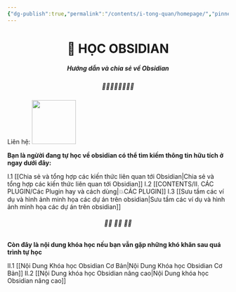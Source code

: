 ```yaml
---
{"dg-publish":true,"permalink":"/contents/i-tong-quan/homepage/","pinned":true,"tags":["gardenEntry"],"noteIcon":""}
---
```



# <center> 📝  **HỌC OBSIDIAN**   </center>
##### <center> Hướng dẫn và chia sẻ về Obsidian</center>

##### <center> 🌱🌱🌱🌱🌱🌱🌱🌱</center>

Liên hệ:  [<img src="https://upload.wikimedia.org/wikipedia/commons/thumb/0/06/Facebook.svg/2560px-Facebook.svg.png" width="100">](https://www.facebook.com/hahtd3)

**Bạn là ngừời đang tự học về obsidian có thể tìm kiếm thông tin hữu tích ở ngay dưới đây:**

I.1 [[Chia sẻ và tổng hợp các kiến thức liên quan tới Obsidian\|Chia sẻ và tổng hợp các kiến thức liên quan tới Obsidian]]
I.2 [[CONTENTS/II. CÁC PLUGIN/Các Plugin hay và cách dùng\|💥CÁC PLUGIN]]
I.3 [[Sưu tầm các ví dụ và hình ảnh minh họa các dự án trên obsidian\|Sưu tầm các ví dụ và hình ảnh minh họa các dự án trên obsidian]]
######  <center> 🌱🌱 🌱🌱 🌱🌱</center>
**Còn đây là nội dung khóa học nếu bạn vẫn gặp những khó khăn sau quá trình tự học**

II.1 [[Nội Dung Khóa học Obsidian Cơ Bản\|Nội Dung Khóa học Obsidian Cơ Bản]]
II.2 [[Nội Dung khóa học Obsidian nâng cao\|Nội Dung khóa học Obsidian nâng cao]]









